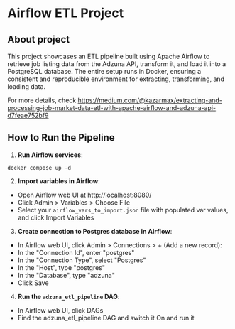 # Airflow ETL Project

## About project

This project showcases an ETL pipeline built using Apache Airflow to retrieve job listing data from the Adzuna API, transform it, and load it into a PostgreSQL database. The entire setup runs in Docker, ensuring a consistent and reproducible environment for extracting, transforming, and loading data.

For more details, check https://medium.com/@kazarmax/extracting-and-processing-job-market-data-etl-with-apache-airflow-and-adzuna-api-d7feae752bf9


## How to Run the Pipeline

1. **Run Airflow services**:

```
docker compose up -d
```

2. **Import variables in Airflow**:

 - Open Airflow web UI at http://localhost:8080/
 - Click Admin > Variables > Choose File 
 - Select your `airflow_vars_to_import.json` file with populated var values, and click Import Variables

3. **Create connection to Postgres database in Airflow**:
 - In Airflow web UI, click Admin > Connections > + (Add a new record):
 - In the "Connection Id", enter "postgres"
 - In the "Connection Type", select "Postgres"
 - In the "Host", type "postgres"
 - In the "Database", type "adzuna"
 - Click Save

4. **Run the `adzuna_etl_pipeline` DAG**:
 - In Airflow web UI, click DAGs
 - Find the adzuna_etl_pipeline DAG and switch it On and run it
